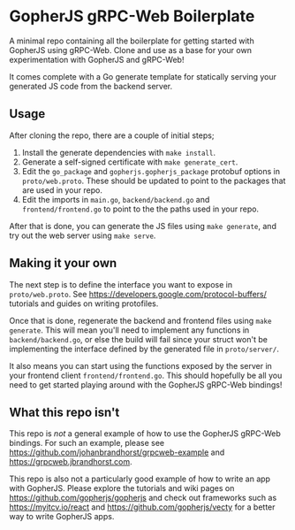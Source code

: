 # GopherJS gRPC-Web Boilerplate

A minimal repo containing all the boilerplate for getting started with
GopherJS using gRPC-Web. Clone and use as a base for your own
experimentation with GopherJS and gRPC-Web!

It comes complete with a Go generate template for statically serving
your generated JS code from the backend server.

## Usage

After cloning the repo, there are a couple of initial steps;

1. Install the generate dependencies with `make install`.
1. Generate a self-signed certificate with `make generate_cert`.
1. Edit the `go_package` and `gopherjs.gopherjs_package` protobuf options in `proto/web.proto`. These should be updated to point to the packages that are used in your repo.
1. Edit the imports in `main.go`, `backend/backend.go` and `frontend/frontend.go` to point to the the paths used in your repo.

After that is done, you can generate the JS files using `make generate`,
and try out the web server using `make serve`.

## Making it your own

The next step is to define the interface you want to expose in
`proto/web.proto`. See https://developers.google.com/protocol-buffers/
tutorials and guides on writing protofiles.

Once that is done, regenerate the backend and frontend files using
`make generate`. This will mean you'll need to implement any functions in
`backend/backend.go`, or else the build will fail since your struct won't
be implementing the interface defined by the generated file in `proto/server/`.

It also means you can start using the functions exposed by the server
in your frontend client `frontend/frontend.go`. This should hopefully be
all you need to get started playing around with the GopherJS gRPC-Web
bindings!

## What this repo isn't

This repo is _not_ a general example of how to use the GopherJS gRPC-Web bindings.
For such an example, please see https://github.com/johanbrandhorst/grpcweb-example
and https://grpcweb.jbrandhorst.com.

This repo is also not a particularly good example of how to write an app with
GopherJS. Please explore the tutorials and wiki pages on
https://github.com/gopherjs/gopherjs and check out frameworks such as
https://myitcv.io/react and https://github.com/gopherjs/vecty for
a better way to write GopherJS apps.
